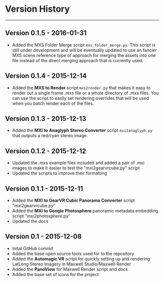 <a name="version-history"></a>
# Version History #
----

## Version 0.1.5 - 2016-01-31 ##

- Added the MXS Folder Merge script `mxs_folder_merge.py`.  This script is still under development and will be eventually updated to use an fancier MXS scene reference type of approach for merging the assets into one file instead of the direct merging approach that is currently used.

## Version 0.1.4 - 2015-12-14 ##

- Added the **MXS to Render** script `mxs2render.py` that makes it easy to render out a single frame .mxs file or a whole directory of .mxs files. You can use the script to easily set rendering overrides that will be used when you batch render each of the files.

## Version 0.1.3 - 2015-12-13 ##

- Added the **MXI to Anaglyph Stereo Converter** script `mxi2anaglyph.py` that outputs a red/cyan stereo image.

## Version 0.1.2 - 2015-12-12 ##

- Updated the .mxs example files included and added a pair of .mxi images to make it easier to test the "mxi2gearvrcube.py" script
- Updated the scripts to improve their formatting

## Version 0.1.1 - 2015-12-11 ##

- Added the **MXI to GearVR Cubic Panorama Converter** script "mxi2gearvrcube.py"
- Added the **MXI to Google Photosphere** panoramic metadata embedding script "mxi2photosphere.py"
- Updated the docs

## Version 0.1 - 2015-12-08 ##

- Inital GitHub commit
- Added the base open source tools used for to the repository
- Added the **Automagic VR** script for quickly setting up and rendering LatLong Stereo imagery in Maxwell Studio/Maxwell Render
- Added the **PanoView** for Maxwell Render script and docs
- Added the base set of icons for the project
